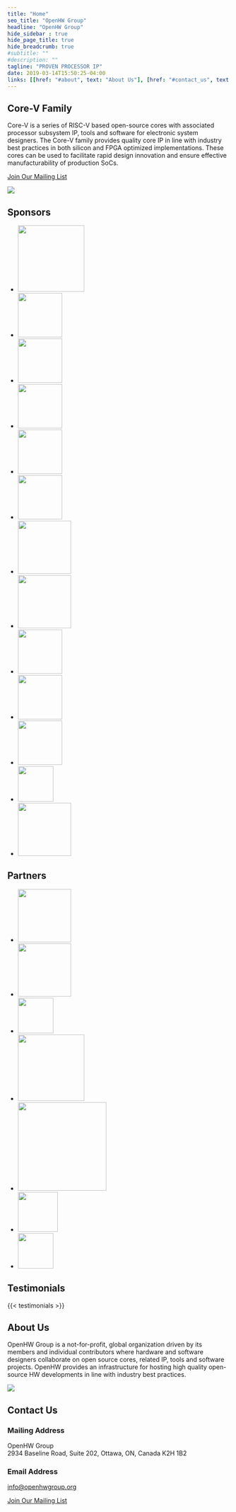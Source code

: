 ```yaml
---
title: "Home"
seo_title: "OpenHW Group"
headline: "OpenHW Group"
hide_sidebar : true
hide_page_title: true
hide_breadcrumb: true
#subtitle: ""
#description: ""
tagline: "PROVEN PROCESSOR IP"
date: 2019-03-14T15:50:25-04:00
links: [[href: "#about", text: "About Us"], [href: "#contact_us", text: "Join Our Mailing List"]]
---
```


</div> <!-- End of .container-->
</main> <!-- End of .main -->

<div id="core-v-family" class="featured-section featured-core-v-family padding-top-30 padding-bottom-60">
    <div class="container">
      <div class="row">
        <div class="col-sm-12 col-md-12 col-md-offset-2">
          <h2 class="header-underline">Core-V Family</h2>
          <p>Core-V is a series of RISC-V based open-source cores with
            associated processor subsystem IP, tools and software for
            electronic system designers. The Core-V family provides
            quality core IP in line with industry best practices in both
            silicon and FPGA optimized implementations. These cores can be
            used to facilitate rapid design innovation and ensure
            effective manufacturability of production SoCs.</p>
          <p><a class="btn btn-primary" href="#">Join Our Mailing List</a></p>
        </div>
        <div class="col-sm-12 col-md-8 col-md-offset-2">
          <div class="core-v-circle margin-top-20">
            <img class="img-responsive" src="/images/core-v-portrait.png">
          </div>
        </div>
      </div>
    </div>
  </div>
  
  <!-- Sponsors and Partners -->
  <div id="partners-sponsors" class="featured-sponsors container text-center padding-top-30 padding-bottom-40">
    <h2 class="header-underline">Sponsors</h2>
    <ul class="list-inline">
      <li><a href="https://www.alibabagroup.com/en/global/home"><img width="150" src="/images/sponsors/alibaba-group-logo.png"></a></li>
      <li><a href="https://bluespec.com/"><img width="100" src="/images/sponsors/bluespec-logo.png"></a></li>
      <li><a href="https://www.cmc.ca/"><img width="100" src="/images/sponsors/cmc-logo.jpg"></a></li>
      <li><a href="https://www.embecosm.com/"><img width="100" src="/images/sponsors/embecosm-logo.png"></a></li>
      <li><a href="http://www.iis.ee.ethz.ch/"><img width="100" src="/images/sponsors/eth-zurich.png"></a></li>
      <li><a href="http://www.imperas.com/"><img width="100" src="/images/sponsors/imperas-logo.svg"></a></li>
      <li><a href="https://greenwaves-technologies.com/"><img width="120" src="/images/sponsors/greenwaves.svg"></a></li>
      <li><a href="https://metrics.ca/"><img width="120" src="/images/sponsors/metrics-logo.svg"></a></li>
      <li><a href="https://www.mythic-ai.com/"><img width="100" src="/images/sponsors/mythic-logo.png"></a></li>
      <li><a href="https://www.nxp.com/"><img width="100" src="/images/sponsors/nxp-logo.jpg"></a></li>
      <li><a href="https://www.onespin.com/"><img width="100" src="/images/sponsors/onespin.png"></a></li>
      <li><a href="https://www.silabs.com/"><img width="80" src="/images/sponsors/silicon-labs-logo.svg"></a></li>
      <li><a href="https://www.thalesgroup.com/en"><img width="120" src="/images/sponsors/thales.svg"></a></li>
    </ul>
    <h2 class="header-underline margin-top-60">Partners</h2>
    <ul class="list-inline">
      <li><a href="https://riscv.org/"><img width="120" src="/images/partners/risc.svg"></a></li>
      <li><a href="https://www.eclipse.org/"><img width="120" src="/images/partners/eclipse-foundation.svg"></a></li>
      <li><a href="https://fossi-foundation.org/"><img width="80" src="/images/partners/fossi-foundation.png"></a></li>
      <li><a href="https://www.publitek.com/"><img width="150" src="/images/partners/publitek-logo.svg"></a></li>
      <li><a href="https://www.nortonrosefulbright.com/en-ca"><img width="200" src="/images/partners/norton-rose-fulbright-logo.svg"></a></li>
      <li><a href="https://www.pwc.com/"><img width="90" src="/images/partners/pwc-logo.svg"></a></li>
      <li><a href="https://www.rbc.com/about-rbc.html"><img width="80" src="/images/partners/rbc-logo-shield.svg"></a></li>
    </ul>
  </div>

  <!-- Testimonials -->
  <div id="testimonials" class="featured-section featured-testimonials text-center padding-top-30 padding-bottom-40">
    <div class="container">
      <h2 class="header-underline">Testimonials</h2>
      {{< testimonials >}}
    </div>
  </div>

  <!-- About Us -->
  <div id="about-us" class="featured-about-us container padding-top-30 padding-bottom-40">
    <div class="row">
      <div class="col-sm-16 col-sm-push-8">
        <h2 class="header-underline">About Us</h2>
        <p class="margin-bottom-40">OpenHW Group is a not-for-profit, global organization
          driven by its members and individual contributors where hardware
          and software designers collaborate on open source cores, related
          IP, tools and software projects. OpenHW provides an
          infrastructure for hosting high quality open-source HW
          developments in line with industry best practices.</p>
      </div>
      <div class="col-sm-8 col-sm-pull-16">
        <img class="img-responsive" src="/images/about-us.jpg">
      </div>
    </div>
  </div>
  

  <!-- Contact Us -->
  <div id="contact-us" class="featured-section featured-contact-us padding-top-30 padding-bottom-40">
    <div class="container">
      <div class="row">
        <div class="col-sm-12 col-sm-offset-3">
          <h2 class="header-underline">Contact Us</h2>
          <h3>Mailing Address</h3>
          <p>OpenHW Group<br>
          2934 Baseline Road, Suite 202, Ottawa, ON, Canada K2H 1B2</p>
          <h3>Email Address</h3>
          <p><a class="white" href="mailto:info@openhwgroup.org">info@openhwgroup.org</a></p>
        </div>
        <div class="col-sm-8">
          <p class="margin-top-60"><a class="btn btn-primary btn-mailing-list" href="#">Join Our Mailing List</a></p>
        </div>
      </div>
    </div>
  </div>